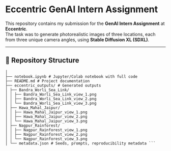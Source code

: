 # Eccentric GenAI Intern Assignment

This repository contains my submission for the **GenAI Intern Assignment** at **Eccentric**.  
The task was to generate photorealistic images of three locations, each from three unique camera angles, using **Stable Diffusion XL (SDXL)**.

---

## 📂 Repository Structure

``` eccentric-assignment/
│
├── notebook.ipynb # Jupyter/Colab notebook with full code
├── README.md # Project documentation
├── eccentric_outputs/ # Generated outputs
│ ├── Bandra_Worli_Sea_Link/
│ │ ├── Bandra_Worli_Sea_Link_view_1.png
│ │ ├── Bandra_Worli_Sea_Link_view_2.png
│ │ └── Bandra_Worli_Sea_Link_view_3.png
│ ├── Hawa_Mahal_Jaipur/
│ │ ├── Hawa_Mahal_Jaipur_view_1.png
│ │ ├── Hawa_Mahal_Jaipur_view_2.png
│ │ └── Hawa_Mahal_Jaipur_view_3.png
│ ├── Nagpur_Rainforest/
│ │ ├── Nagpur_Rainforest_view_1.png
│ │ ├── Nagpur_Rainforest_view_2.png
│ │ └── Nagpur_Rainforest_view_3.png
│ └── metadata.json # Seeds, prompts, reproducibility metadata ```
